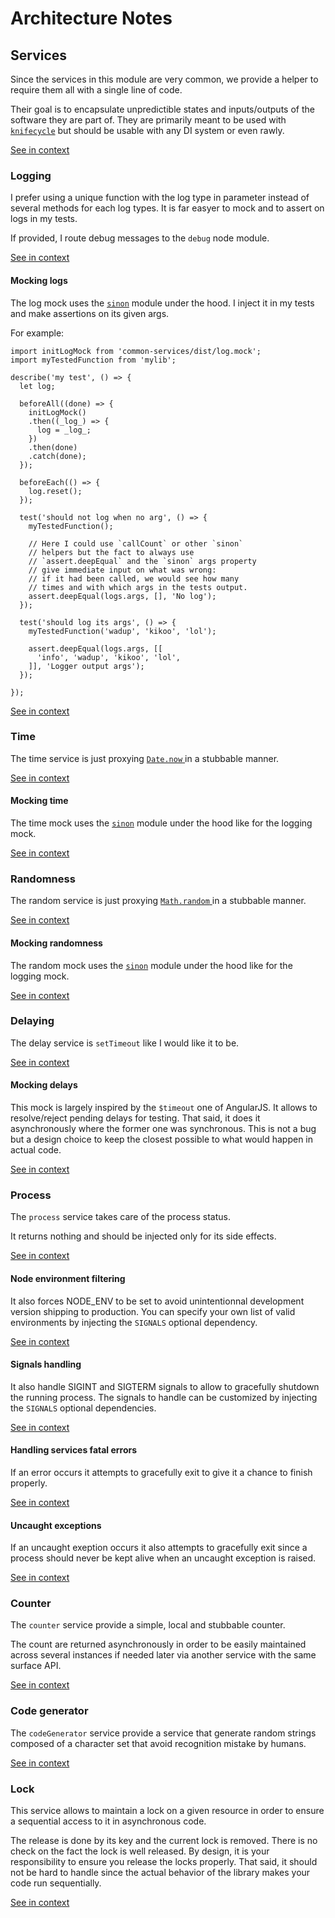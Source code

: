 [//]: # ( )
[//]: # (This file is automatically generated by the `jsarch`)
[//]: # (module. Do not change it elsewhere, changes would)
[//]: # (be overriden.)
[//]: # ( )
# Architecture Notes



## Services

Since the services in this module are very common, we
 provide a helper to require them all with a single
 line of code.

Their goal is to encapsulate unpredictible states and
 inputs/outputs of the software they are part of. They
 are primarily meant to be used with
 [`knifecycle`](https://github.com/nfroidure/knifecycle)
 but should be usable with any DI system or even rawly.

[See in context](./src/index.js#L1-L12)



### Logging

I prefer using a unique function with the log type
 in parameter instead of several methods for each
 log types. It is far easyer to mock and to assert
 on logs in my tests.

If provided, I route debug messages to the `debug`
 node module.

[See in context](./src/log.js#L16-L26)



#### Mocking logs

The log mock uses the
 [`sinon`](https://github.com/sinonjs/sinon/)
 module under the hood. I inject it in my tests
 and make assertions on its given args.

For example:
```js1
import initLogMock from 'common-services/dist/log.mock';
import myTestedFunction from 'mylib';

describe('my test', () => {
  let log;

  beforeAll((done) => {
    initLogMock()
    .then((_log_) => {
      log = _log_;
    })
    .then(done)
    .catch(done);
  });

  beforeEach(() => {
    log.reset();
  });

  test('should not log when no arg', () => {
    myTestedFunction();

    // Here I could use `callCount` or other `sinon`
    // helpers but the fact to always use
    // `assert.deepEqual` and the `sinon` args property
    // give immediate input on what was wrong:
    // if it had been called, we would see how many
    // times and with which args in the tests output.
    assert.deepEqual(logs.args, [], 'No log');
  });

  test('should log its args', () => {
    myTestedFunction('wadup', 'kikoo', 'lol');

    assert.deepEqual(logs.args, [[
      'info', 'wadup', 'kikoo', 'lol',
    ]], 'Logger output args');
  });

});
```

[See in context](./src/log.mock.js#L5-L55)



### Time

The time service is just proxying [`Date.now`
](https://developer.mozilla.org/docs/Web/JavaScript/Reference/Global_Objects/Date/now)
 in a stubbable manner.

[See in context](./src/time.js#L3-L8)



#### Mocking time

The time mock uses the [`sinon`](https://github.com/sinonjs/sinon/)
 module under the hood like for the logging mock.

[See in context](./src/time.mock.js#L5-L9)



### Randomness

The random service is just proxying [`Math.random`
](https://developer.mozilla.org/docs/Web/JavaScript/Reference/Global_Objects/Math/random)
 in a stubbable manner.

[See in context](./src/random.js#L5-L10)



#### Mocking randomness

The random mock uses the [`sinon`](https://github.com/sinonjs/sinon/)
 module under the hood like for the logging mock.

[See in context](./src/random.mock.js#L5-L9)



### Delaying

The delay service is `setTimeout` like I would like it
 to be.

[See in context](./src/delay.js#L6-L10)



#### Mocking delays

This mock is largely inspired by the `$timeout` one of
 AngularJS. It allows to resolve/reject pending delays
 for testing. That said, it does it asynchronously
 where the former one was synchronous. This is not a
 bug but a design choice to keep the closest possible
 to what would happen in actual code.

[See in context](./src/delay.mock.js#L5-L13)



### Process

The `process` service takes care of the process status.

It returns nothing and should be injected only for its
 side effects.

[See in context](./src/process.js#L9-L14)



#### Node environment filtering

It also forces NODE_ENV to be set to avoid unintentionnal
 development version shipping to production. You can specify
 your own list of valid environments by injecting the
 `SIGNALS` optional dependency.

[See in context](./src/process.js#L30-L36)



#### Signals handling

It also handle SIGINT and SIGTERM signals to allow to
 gracefully shutdown the running process. The signals
 to handle can be customized by injecting the `SIGNALS`
 optional dependencies.

[See in context](./src/process.js#L46-L52)



#### Handling services fatal errors

If an error occurs it attempts to gracefully exit
to give it a chance to finish properly.

[See in context](./src/process.js#L57-L61)



#### Uncaught exceptions

If an uncaught exeption occurs it also attempts to
 gracefully exit since a process should never be kept
 alive when an uncaught exception is raised.

[See in context](./src/process.js#L67-L72)



### Counter

The `counter` service provide a simple, local and
 stubbable counter.

The count are returned asynchronously in order
 to be easily maintained across several instances
 if needed later via another service with the same
 surface API.

[See in context](./src/counter.js#L7-L16)



### Code generator

The `codeGenerator` service provide a service
 that generate random strings composed of
 a character set that avoid recognition
 mistake by humans.

[See in context](./src/codeGenerator.js#L5-L11)



### Lock

This service allows to maintain a lock on a given resource in order
 to ensure a sequential access to it in asynchronous code.

The release is done by its key and the current lock is removed. There
 is no check on the fact the lock is well released. By design, it is
 your responsibility to ensure you release the locks properly. That
 said, it should not be hard to handle since the actual behavior of
 the library makes your code run sequentially.

[See in context](./src/lock.js#L6-L16)

